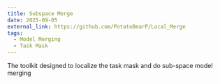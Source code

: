 ```yaml
---
title: Subspace Merge
date: 2025-09-05
external_link: https://github.com/PotatoBearP/Local_Merge
tags:
  - Model Merging
  - Task Mask
---
```

The toolkit designed to localize the task mask and do sub-space model merging
<!--more-->
